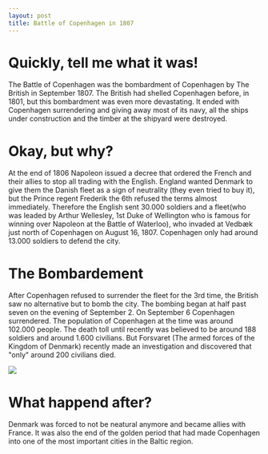 ```yaml
---
layout: post
title: Battle of Copenhagen in 1807
---
```

# Quickly, tell me what it was!
The Battle of Copenhagen was the bombardment of Copenhagen by The British in September 1807. 
The British had shelled Copenhagen before, in 1801, but this bombardment was even more devastating. 
It ended with Copenhagen surrendering and giving away most of its navy, all the ships under construction and the timber at the shipyard were destroyed.

# Okay, but why?
At the end of 1806 Napoleon issued a decree that ordered the French and their allies to stop all trading with the English. 
England wanted Denmark to give them the Danish fleet as a sign of neutrality (they even tried to buy it), but the Prince regent Frederik the 6th refused the terms almost immediately. 
Therefore the English sent 30.000 soldiers and a fleet(who was leaded by Arthur Wellesley, 1st Duke of Wellington who is famous for winning over Napoleon at the Battle of Waterloo), who invaded at Vedbæk just north of Copenhagen on August 16, 1807. Copenhagen only had around 13.000 soldiers to defend the city.

# The Bombardement
After Copenhagen refused to surrender the fleet for the 3rd time, the British saw no alternative but to bomb the city. The bombing began at half past seven on the evening of September 2. On September 6 Copenhagen surrendered. 
The population of Copenhagen at the time was around 102.000 people. The death toll until recently was believed to be around 188 soldiers and around 1.600 civilians. But Forsvaret (The armed forces of the Kingdom of Denmark) recently made an investigation and discovered that "only" around 200 civilians died.

![](http://i.imgur.com/mPEDFrx.jpg)

# What happend after?
Denmark was forced to not be neatural anymore and became allies with France. It was also the end of the golden period that had made Copenhagen into one of the most important cities in the Baltic region. 

